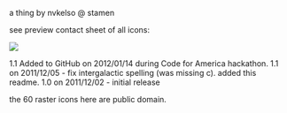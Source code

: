 a thing by nvkelso @ stamen

see preview contact sheet of all icons:

![](http://github.com/nvkelso/mile-high-club/raw/master/preview.png)

1.1 Added to GitHub on 2012/01/14 during Code for America hackathon.
1.1 on 2011/12/05 - fix intergalactic spelling (was missing c). added this readme.
1.0 on 2011/12/02 - initial release

the 60 raster icons here are public domain.